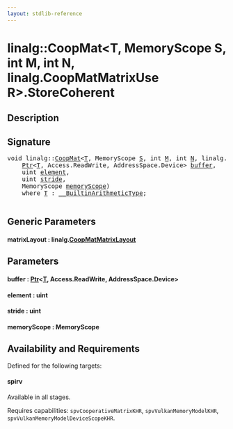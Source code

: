 ```yaml
---
layout: stdlib-reference
---
```


# linalg::CoopMat\<T, MemoryScope S, int M, int N, linalg\.CoopMatMatrixUse R\>\.StoreCoherent

## Description





## Signature 

<pre>
<span class="code_keyword">void</span> linalg::<a href="index.html" class="code_type">CoopMat</a>&lt;<a href="index.html#typeparam-T" class="code_type">T</a>, MemoryScope <a href="index.html#decl-S" class="code_var">S</a>, <span class="code_keyword">int</span> <a href="index.html#decl-M" class="code_var">M</a>, <span class="code_keyword">int</span> <a href="index.html#decl-N" class="code_var">N</a>, linalg.<a href="../coopmatmatrixuse-047d/index.html" class="code_type">CoopMatMatrixUse</a>R&gt;.<a href="storecoherent-05.html">StoreCoherent</a>&lt;linalg.<a href="../coopmatmatrixlayout-047d/index.html" class="code_type">CoopMatMatrixLayout</a>matrixLayout&gt;(
    <a href="../ptr-0/index.html" class="code_type">Ptr</a>&lt;<a href="index.html#typeparam-T" class="code_type">T</a>, Access.ReadWrite, AddressSpace.Device&gt; <a href="storecoherent-05.html#decl-buffer" class="code_param">buffer</a>,
    <span class="code_keyword">uint</span> <a href="storecoherent-05.html#decl-element" class="code_param">element</a>,
    <span class="code_keyword">uint</span> <a href="storecoherent-05.html#decl-stride" class="code_param">stride</a>,
    MemoryScope <a href="storecoherent-05.html#decl-memoryScope" class="code_param">memoryScope</a>)
    <span class='code_keyword'>where</span> <a href="index.html#typeparam-T" class="code_type">T</a> : <a href="../../interfaces/0_builtinarithmetictype-029j/index.html" class="code_type">__BuiltinArithmeticType</a>;

</pre>

## Generic Parameters

####  <a id="decl-matrixLayout"></a>matrixLayout  : linalg\.[CoopMatMatrixLayout](../coopmatmatrixlayout-047d/index.html)

## Parameters

####  <a id="decl-buffer"></a>buffer  : [Ptr](../ptr-0/index.html)\<[T](../ptr-0/index.html#typeparam-T), Access\.ReadWrite, AddressSpace\.Device\>
####  <a id="decl-element"></a>element  : uint
####  <a id="decl-stride"></a>stride  : uint
####  <a id="decl-memoryScope"></a>memoryScope  : MemoryScope

## Availability and Requirements

Defined for the following targets:

#### spirv
Available in all stages.

Requires capabilities: `spvCooperativeMatrixKHR`, `spvVulkanMemoryModelKHR`, `spvVulkanMemoryModelDeviceScopeKHR`.


